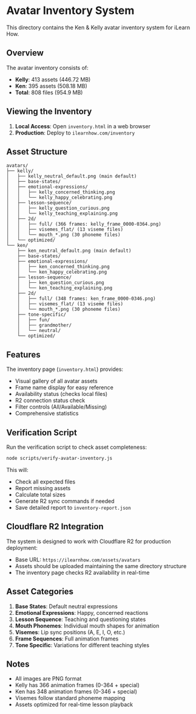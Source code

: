 # Avatar Inventory System

This directory contains the Ken & Kelly avatar inventory system for iLearn How.

## Overview

The avatar inventory consists of:
- **Kelly**: 413 assets (446.72 MB)
- **Ken**: 395 assets (508.18 MB)
- **Total**: 808 files (954.9 MB)

## Viewing the Inventory

1. **Local Access**: Open `inventory.html` in a web browser
2. **Production**: Deploy to `ilearnhow.com/inventory`

## Asset Structure

```
avatars/
├── kelly/
│   ├── kelly_neutral_default.png (main default)
│   ├── base-states/
│   ├── emotional-expressions/
│   │   ├── kelly_concerned_thinking.png
│   │   └── kelly_happy_celebrating.png
│   ├── lesson-sequence/
│   │   ├── kelly_question_curious.png
│   │   └── kelly_teaching_explaining.png
│   ├── 2d/
│   │   ├── full/ (366 frames: kelly_frame_0000-0364.png)
│   │   ├── visemes_flat/ (13 viseme files)
│   │   └── mouth_*.png (30 phoneme files)
│   └── optimized/
└── ken/
    ├── ken_neutral_default.png (main default)
    ├── base-states/
    ├── emotional-expressions/
    │   ├── ken_concerned_thinking.png
    │   └── ken_happy_celebrating.png
    ├── lesson-sequence/
    │   ├── ken_question_curious.png
    │   └── ken_teaching_explaining.png
    ├── 2d/
    │   ├── full/ (348 frames: ken_frame_0000-0346.png)
    │   ├── visemes_flat/ (13 viseme files)
    │   └── mouth_*.png (30 phoneme files)
    ├── tone-specific/
    │   ├── fun/
    │   ├── grandmother/
    │   └── neutral/
    └── optimized/
```

## Features

The inventory page (`inventory.html`) provides:
- Visual gallery of all avatar assets
- Frame name display for easy reference
- Availability status (checks local files)
- R2 connection status check
- Filter controls (All/Available/Missing)
- Comprehensive statistics

## Verification Script

Run the verification script to check asset completeness:
```bash
node scripts/verify-avatar-inventory.js
```

This will:
- Check all expected files
- Report missing assets
- Calculate total sizes
- Generate R2 sync commands if needed
- Save detailed report to `inventory-report.json`

## Cloudflare R2 Integration

The system is designed to work with Cloudflare R2 for production deployment:
- Base URL: `https://ilearnhow.com/assets/avatars`
- Assets should be uploaded maintaining the same directory structure
- The inventory page checks R2 availability in real-time

## Asset Categories

1. **Base States**: Default neutral expressions
2. **Emotional Expressions**: Happy, concerned reactions
3. **Lesson Sequence**: Teaching and questioning states
4. **Mouth Phonemes**: Individual mouth shapes for animation
5. **Visemes**: Lip sync positions (A, E, I, O, etc.)
6. **Frame Sequences**: Full animation frames
7. **Tone Specific**: Variations for different teaching styles

## Notes

- All images are PNG format
- Kelly has 366 animation frames (0-364 + special)
- Ken has 348 animation frames (0-346 + special)
- Visemes follow standard phoneme mapping
- Assets optimized for real-time lesson playback
